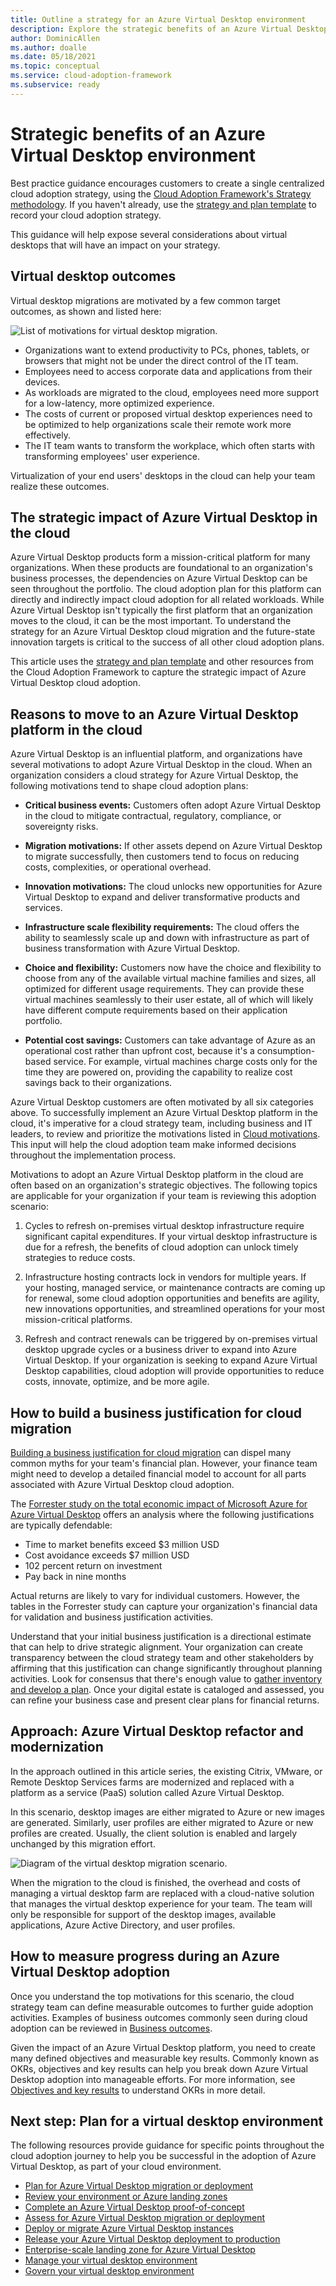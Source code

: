 ```yaml
---
title: Outline a strategy for an Azure Virtual Desktop environment
description: Explore the strategic benefits of an Azure Virtual Desktop environment.
author: DominicAllen
ms.author: doalle
ms.date: 05/18/2021
ms.topic: conceptual
ms.service: cloud-adoption-framework
ms.subservice: ready
---
```


# Strategic benefits of an Azure Virtual Desktop environment

Best practice guidance encourages customers to create a single centralized cloud adoption strategy, using the [Cloud Adoption Framework's Strategy methodology](../../strategy/index.md). If you haven't already, use the [strategy and plan template](https://raw.githubusercontent.com/microsoft/CloudAdoptionFramework/master/plan/cloud-adoption-framework-strategy-and-plan-template.docx) to record your cloud adoption strategy.

This guidance will help expose several considerations about virtual desktops that will have an impact on your strategy.

## Virtual desktop outcomes

Virtual desktop migrations are motivated by a few common target outcomes, as shown and listed here:

![List of motivations for virtual desktop migration.](../../_images/migrate/wvd/motivations.png)

- Organizations want to extend productivity to PCs, phones, tablets, or browsers that might not be under the direct control of the IT team.
- Employees need to access corporate data and applications from their devices.
- As workloads are migrated to the cloud, employees need more support for a low-latency, more optimized experience.
- The costs of current or proposed virtual desktop experiences need to be optimized to help organizations scale their remote work more effectively.
- The IT team wants to transform the workplace, which often starts with transforming employees' user experience.

Virtualization of your end users' desktops in the cloud can help your team realize these outcomes.

## The strategic impact of Azure Virtual Desktop in the cloud

Azure Virtual Desktop products form a mission-critical platform for many organizations. When these products are foundational to an organization's business processes, the dependencies on Azure Virtual Desktop can be seen throughout the portfolio. The cloud adoption plan for this platform can directly and indirectly impact cloud adoption for all related workloads. While Azure Virtual Desktop isn't typically the first platform that an organization moves to the cloud, it can be the most important. To understand the strategy for an Azure Virtual Desktop cloud migration and the future-state innovation targets is critical to the success of all other cloud adoption plans.

This article uses the [strategy and plan template](https://raw.githubusercontent.com/microsoft/CloudAdoptionFramework/master/plan/cloud-adoption-framework-strategy-and-plan-template.docx) and other resources from the Cloud Adoption Framework to capture the strategic impact of Azure Virtual Desktop cloud adoption.

## Reasons to move to an Azure Virtual Desktop platform in the cloud

Azure Virtual Desktop is an influential platform, and organizations have several motivations to adopt Azure Virtual Desktop in the cloud. When an organization considers a cloud strategy for Azure Virtual Desktop, the following motivations tend to shape cloud adoption plans:

- **Critical business events:** Customers often adopt Azure Virtual Desktop in the cloud to mitigate contractual, regulatory, compliance, or sovereignty risks.

- **Migration motivations:** If other assets depend on Azure Virtual Desktop to migrate successfully, then customers tend to focus on reducing costs, complexities, or operational overhead.

- **Innovation motivations:** The cloud unlocks new opportunities for Azure Virtual Desktop to expand and deliver transformative products and services.

- **Infrastructure scale flexibility requirements:** The cloud offers the ability to seamlessly scale up and down with infrastructure as part of business transformation with Azure Virtual Desktop.

- **Choice and flexibility:** Customers now have the choice and flexibility to choose from any of the available virtual machine families and sizes, all optimized for different usage requirements. They can provide these virtual machines seamlessly to their user estate, all of which will likely have different compute requirements based on their application portfolio.

- **Potential cost savings:** Customers can take advantage of Azure as an operational cost rather than upfront cost, because it's a consumption-based service. For example, virtual machines charge costs only for the time they are powered on, providing the capability to realize cost savings back to their organizations.

Azure Virtual Desktop customers are often motivated by all six categories above. To successfully implement an Azure Virtual Desktop platform in the cloud, it's imperative for a cloud strategy team, including business and IT leaders, to review and prioritize the motivations listed in [Cloud motivations](../../strategy/motivations.md). This input will help the cloud adoption team make informed decisions throughout the implementation process.

Motivations to adopt an Azure Virtual Desktop platform in the cloud are often based on an organization's strategic objectives. The following topics are applicable for your organization if your team is reviewing this adoption scenario:

1. Cycles to refresh on-premises virtual desktop infrastructure require significant capital expenditures. If your virtual desktop infrastructure is due for a refresh, the benefits of cloud adoption can unlock timely strategies to reduce costs.

2. Infrastructure hosting contracts lock in vendors for multiple years. If your hosting, managed service, or maintenance contracts are coming up for renewal, some cloud adoption opportunities and benefits are agility, new innovations opportunities, and streamlined operations for your most mission-critical platforms.

3. Refresh and contract renewals can be triggered by on-premises virtual desktop upgrade cycles or a business driver to expand into Azure Virtual Desktop. If your organization is seeking to expand Azure Virtual Desktop capabilities, cloud adoption will provide opportunities to reduce costs, innovate, optimize, and be more agile.

## How to build a business justification for cloud migration

[Building a business justification for cloud migration](../../strategy/cloud-migration-business-case.md) can dispel many common myths for your team's financial plan. However, your finance team might need to develop a detailed financial model to account for all parts associated with Azure Virtual Desktop cloud adoption.

The [Forrester study on the total economic impact of Microsoft Azure for Azure Virtual Desktop](https://azure.microsoft.com/resources/the-total-economic-impact-of-microsoft-windows-virtual-desktop-a-commissioned-study-conducted-by-forrester-consulting/) offers an analysis where the following justifications are typically defendable:

- Time to market benefits exceed $3 million USD
- Cost avoidance exceeds $7 million USD
- 102 percent return on investment
- Pay back in nine months

Actual returns are likely to vary for individual customers. However, the tables in the Forrester study can capture your organization's financial data for validation and business justification activities.

Understand that your initial business justification is a directional estimate that can help to drive strategic alignment. Your organization can create transparency between the cloud strategy team and other stakeholders by affirming that this justification can change significantly throughout planning activities. Look for consensus that there's enough value to [gather inventory and develop a plan](./plan.md). Once your digital estate is cataloged and assessed, you can refine your business case and present clear plans for financial returns.

## Approach: Azure Virtual Desktop refactor and modernization

In the approach outlined in this article series, the existing Citrix, VMware, or Remote Desktop Services farms are modernized and replaced with a platform as a service (PaaS) solution called Azure Virtual Desktop.

In this scenario, desktop images are either migrated to Azure or new images are generated. Similarly, user profiles are either migrated to Azure or new profiles are created. Usually, the client solution is enabled and largely unchanged by this migration effort.

![Diagram of the virtual desktop migration scenario.](../../_images/migrate/wvd/scenario-solution.png)

When the migration to the cloud is finished, the overhead and costs of managing a virtual desktop farm are replaced with a cloud-native solution that manages the virtual desktop experience for your team. The team will only be responsible for support of the desktop images, available applications, Azure Active Directory, and user profiles.

## How to measure progress during an Azure Virtual Desktop adoption

Once you understand the top motivations for this scenario, the cloud strategy team can define measurable outcomes to further guide adoption activities. Examples of business outcomes commonly seen during cloud adoption can be reviewed in [Business outcomes](../../strategy/business-outcomes/index.md).

Given the impact of an Azure Virtual Desktop platform, you need to create many defined objectives and measurable key results. Commonly known as OKRs, objectives and key results can help you break down Azure Virtual Desktop adoption into manageable efforts. For more information, see [Objectives and key results](../../strategy/business-outcomes/okr.md) to understand OKRs in more detail.

## Next step: Plan for a virtual desktop environment

The following resources provide guidance for specific points throughout the cloud adoption journey to help you be successful in the adoption of Azure Virtual Desktop, as part of your cloud environment.

- [Plan for Azure Virtual Desktop migration or deployment](./plan.md)
- [Review your environment or Azure landing zones](./ready.md)
- [Complete an Azure Virtual Desktop proof-of-concept](./proof-of-concept.md)
- [Assess for Azure Virtual Desktop migration or deployment](./migrate-assess.md)
- [Deploy or migrate Azure Virtual Desktop instances](./migrate-deploy.md)
- [Release your Azure Virtual Desktop deployment to production](./migrate-release.md)
- [Enterprise-scale landing zone for Azure Virtual Desktop](./enterprise-scale-landing-zone.md)
- [Manage your virtual desktop environment](./manage.md)
- [Govern your virtual desktop environment](./govern.md)
